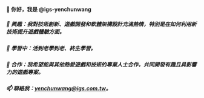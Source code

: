 #### 👋 你好，我是 @igs-yenchunwang

##### 👀 興趣：我對技術創新、遊戲開發和軟體架構設計充滿熱情，特別是在如何利用新技術提升遊戲體驗方面。

##### 🌱 學習中：活到老學到老、終生學習。

##### 💞️ 合作：我希望能與其他熱愛遊戲和技術的專業人士合作，共同開發有趣且具影響力的遊戲專案。

##### 📫 聯絡我：yenchunwang@igs.com.tw。

